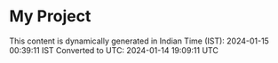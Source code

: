 # My Project

This content is dynamically generated in Indian Time (IST): 2024-01-15 00:39:11 IST
Converted to UTC: 2024-01-14 19:09:11 UTC
